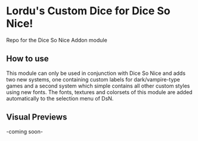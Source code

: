 # Lordu's Custom Dice for Dice So Nice!
Repo for the Dice So Nice Addon module

## How to use
This module can only be used in conjunction with Dice So Nice and adds two new systems, one containing custom labels for dark/vampire-type games and a second system which simple contains all other custom styles using new fonts. The fonts, textures and colorsets of this module are added automatically to the selection menu of DsN.

## Visual Previews
-coming soon-
